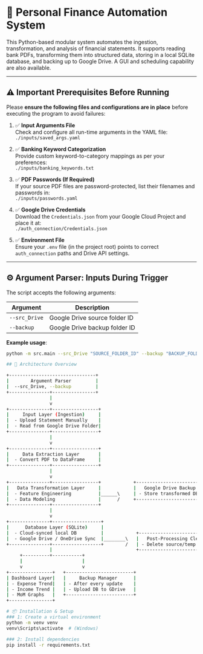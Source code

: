 # 💼 Personal Finance Automation System

This Python-based modular system automates the ingestion, transformation, and analysis of financial statements. It supports reading bank PDFs, transforming them into structured data, storing in a local SQLite database, and backing up to Google Drive. A GUI and scheduling capability are also available.

---

## ⚠️ Important Prerequisites Before Running

Please **ensure the following files and configurations are in place** before executing the program to avoid failures:

1. ✅ **Input Arguments File**  
   Check and configure all run-time arguments in the YAML file:  
   `./inputs/saved_args.yaml`

2. ✅ **Banking Keyword Categorization**  
   Provide custom keyword-to-category mappings as per your preferences:  
   `./inputs/banking_keywords.txt`

3. ✅ **PDF Passwords (If Required)**  
   If your source PDF files are password-protected, list their filenames and passwords in:  
   `./inputs/passwords.yaml`

4. ✅ **Google Drive Credentials**  
   Download the `Credentials.json` from your Google Cloud Project and place it at:  
   `./auth_connection/Credentials.json`

5. ✅ **Environment File**  
   Ensure your `.env` file (in the project root) points to correct `auth_connection` paths and Drive API settings.

---

## ⚙️ Argument Parser: Inputs During Trigger

The script accepts the following arguments:

| Argument     | Description                     |
|--------------|---------------------------------|
| `--src_Drive`| Google Drive source folder ID   |
| `--backup`   | Google Drive backup folder ID   |

**Example usage**:

```bash
python -m src.main --src_Drive "SOURCE_FOLDER_ID" --backup "BACKUP_FOLDER_ID"

## 🧠 Architecture Overview

+--------------------------------+
|        Argument Parser         |
|  --src_Drive, --backup         |
+---------------+----------------+
                |
                v
+---------------+-----------------+
|     Input Layer (Ingestion)     |
|  - Upload Statement Manually    |
|  - Read from Google Drive Folder|
+---------------+-----------------+
                |
                v
+---------------+-----------------+
|     Data Extraction Layer       |
|  - Convert PDF to DataFrame     |
+---------------+-----------------+
                |
                v
+---------------+-----------------+            +------------------------------+
|   Data Transformation Layer     |            |   Google Drive Backup        |
|  - Feature Engineering          |______\     | - Store transformed DB       |
|  - Data Modeling                |      /     +------------------------------+
+---------------+-----------------+            
                |
                v
+---------------+------------------+
|      Database Layer (SQLite)     |
|  - Cloud-synced local DB         |            +------------------------------+
|  - Google Drive / OneDrive Sync  |________\   |   Post-Processing Cleanup    |
+---------------+------------------+        /   | - Delete source/temp files  |
                |                               +------------------------------+
     +----------+-----------+
     |                      |
     v                      v
+----------------+   +-------------------------+
| Dashboard Layer|   |     Backup Manager      |
| - Expense Trend|   | - After every update    |
| - Income Trend |   | - Upload DB to GDrive   |
| - MoM Graphs   |   +-------------------------+
+----------------+

# 📦 Installation & Setup
### 1: Create a virtual environment
python -m venv venv
venv\Scripts\activate  # (Windows)

### 2: Install dependencies
pip install -r requirements.txt
